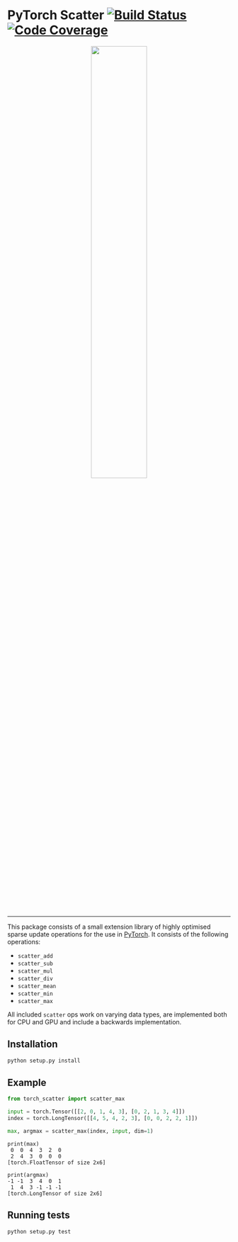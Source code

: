 [build-image]: https://travis-ci.org/rusty1s/pytorch_scatter.svg?branch=master
[build-url]: https://travis-ci.org/rusty1s/pytorch_scatter
[coverage-image]: https://codecov.io/gh/rusty1s/pytorch_scatter/branch/master/graph/badge.svg
[coverage-url]: https://codecov.io/github/rusty1s/pytorch_scatter?branch=master

# PyTorch Scatter [![Build Status][build-image]][build-url] [![Code Coverage][coverage-image]][coverage-url]

<p align="center">
  <img width="50%" src="https://raw.githubusercontent.com/rusty1s/pytorch_scatter/master/docs/source/_figures/add.svg?sanitize=true" />
</p>

--------------------------------------------------------------------------------

This package consists of a small extension library of highly optimised sparse update operations for the use in [PyTorch](http://pytorch.org/).
It consists of the following operations:

* `scatter_add`
* `scatter_sub`
* `scatter_mul`
* `scatter_div`
* `scatter_mean`
* `scatter_min`
* `scatter_max`

All included `scatter` ops work on varying data types, are implemented both for CPU and GPU and include a backwards implementation.

## Installation

```sh
python setup.py install
```

## Example

```py
from torch_scatter import scatter_max

input = torch.Tensor([[2, 0, 1, 4, 3], [0, 2, 1, 3, 4]])
index = torch.LongTensor([[4, 5, 4, 2, 3], [0, 0, 2, 2, 1]])

max, argmax = scatter_max(index, input, dim=1)
```

```
print(max)
 0  0  4  3  2  0
 2  4  3  0  0  0
[torch.FloatTensor of size 2x6]

print(argmax)
-1 -1  3  4  0  1
 1  4  3 -1 -1 -1
[torch.LongTensor of size 2x6]
```

## Running tests

```sh
python setup.py test
```
